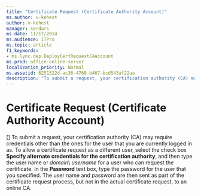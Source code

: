 ```yaml
---
title: "Certificate Request (Certificate Authority Account)"
ms.author: v-kehest
author: v-kehest
manager: serdars
ms.date: 11/17/2014
ms.audience: ITPro
ms.topic: article
f1_keywords:
- ms.lync.dep.DeployCertRequestCAAccount
ms.prod: office-online-server
localization_priority: Normal
ms.assetid: 6251322d-ac36-4760-b467-bcd543af22aa
description: "To submit a request, your certification authority (CA) may require credentials other than the ones for the user that you are currently logged in as. To allow a certificate request as a different user, select the check box Specify alternate credentials for the certification authority, and then type the user name or domain\username for a user who can request the certificate. In the Password text box, type the password for the user that you specified. The user name and password are then sent as part of the certificate request process, but not in the actual certificate request, to an online CA."
---
```


# Certificate Request (Certificate Authority Account)
[]
To submit a request, your certification authority (CA) may require credentials other than the ones for the user that you are currently logged in as. To allow a certificate request as a different user, select the check box **Specify alternate credentials for the certification authority**, and then type the user name or  _domain_\ _username_ for a user who can request the certificate. In the **Password** text box, type the password for the user that you specified. The user name and password are then sent as part of the certificate request process, but not in the actual certificate request, to an online CA.
  


